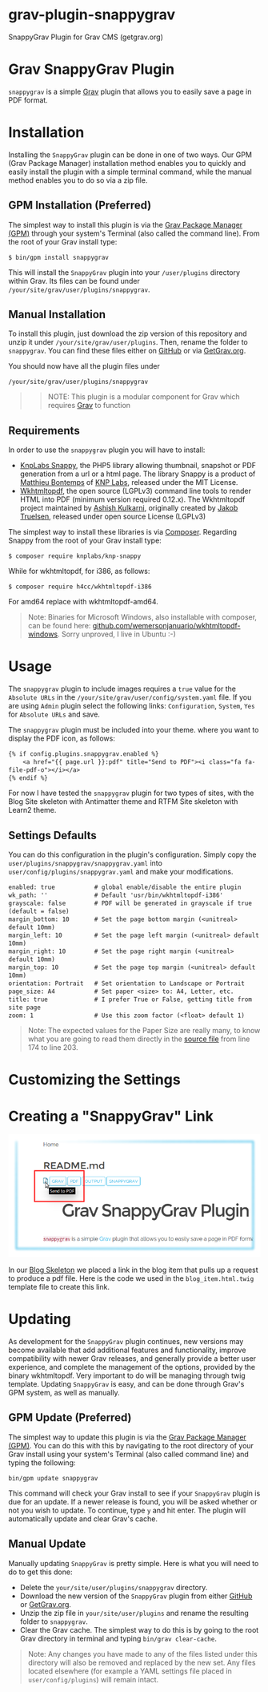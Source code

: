 # grav-plugin-snappygrav
SnappyGrav Plugin for Grav CMS (getgrav.org)
# Grav SnappyGrav Plugin

`snappygrav` is a simple [Grav](http://github.com/getgrav/grav) plugin that allows you to easily save a page in PDF format.

# Installation

Installing the `SnappyGrav` plugin can be done in one of two ways. Our GPM (Grav Package Manager) installation method enables you to quickly and easily install the plugin with a simple terminal command, while the manual method enables you to do so via a zip file.

## GPM Installation (Preferred)

The simplest way to install this plugin is via the [Grav Package Manager (GPM)](http://learn.getgrav.org/advanced/grav-gpm) through your system's Terminal (also called the command line).  From the root of your Grav install type:

    $ bin/gpm install snappygrav

This will install the `SnappyGrav` plugin into your `/user/plugins` directory within Grav. Its files can be found under `/your/site/grav/user/plugins/snappygrav`.

## Manual Installation

To install this plugin, just download the zip version of this repository and unzip it under `/your/site/grav/user/plugins`. Then, rename the folder to `snappygrav`. You can find these files either on [GitHub](https://github.com/iusvar/grav-plugin-snappygrav) or via [GetGrav.org](http://getgrav.org/downloads/plugins#extras).

You should now have all the plugin files under

    /your/site/grav/user/plugins/snappygrav

>> NOTE: This plugin is a modular component for Grav which requires [Grav](http://github.com/getgrav/grav) to function

## Requirements

In order to use the `snappygrav` plugin you will have to install:

* [KnpLabs Snappy](https://github.com/KnpLabs/snappy), the PHP5 library allowing thumbnail, snapshot or PDF generation from a url or a html page. The library Snappy is a product of [Matthieu Bontemps](https://github.com/mbontemps) of [KNP Labs](http://KNPLabs.ch), released under the MIT License.
* [Wkhtmltopdf](http://wkhtmltopdf.org/), the open source (LGPLv3) command line tools to render HTML into PDF (minimum version required 0.12.x). The Wkhtmltopdf project maintained by [Ashish Kulkarni](https://github.com/ashkulz), originally created by [Jakob Truelsen](https://github.com/antialize), released under open source License (LGPLv3)

The simplest way to install these libraries is via [Composer](http://getcomposer.org/). Regarding Snappy from the root of your Grav install type:

    $ composer require knplabs/knp-snappy

While for wkhtmltopdf, for i386, as follows:

    $ composer require h4cc/wkhtmltopdf-i386

For amd64 replace with wkhtmltopdf-amd64.

> Note: Binaries for Microsoft Windows, also installable with composer, can be found here: [github.com/wemersonjanuario/wkhtmltopdf-windows](https://github.com/wemersonjanuario/wkhtmltopdf-windows). Sorry unproved, I live in Ubuntu :-)

# Usage

The `snappygrav` plugin to include images requires a `true` value for the `Absolute URLs` in the `/your/site/grav/user/config/system.yaml` file. If you are using `Admin` plugin select the following links: `Configuration`, `System`, `Yes` for `Absolute URLs` and save.

The `snappygrav` plugin must be included into your theme. where you want to display the PDF icon, as follows:

    {% if config.plugins.snappygrav.enabled %}
        <a href="{{ page.url }}:pdf" title="Send to PDF"><i class="fa fa-file-pdf-o"></i></a>
    {% endif %}

For now I have tested the `snappygrav` plugin for two types of sites, with the Blog Site skeleton with Antimatter theme and RTFM Site skeleton with Learn2 theme.

## Settings Defaults

You can do this configuration in the plugin's configuration.  Simply copy the `user/plugins/snappygrav/snappygrav.yaml` into `user/config/plugins/snappygrav.yaml` and make your modifications.

```
enabled: true           # global enable/disable the entire plugin
wk_path: ''             # Default 'usr/bin/wkhtmltopdf-i386'
grayscale: false        # PDF will be generated in grayscale if true (default = false)
margin_bottom: 10       # Set the page bottom margin (<unitreal> default 10mm)
margin_left: 10         # Set the page left margin (<unitreal> default 10mm)
margin_right: 10        # Set the page right margin (<unitreal> default 10mm)
margin_top: 10          # Set the page top margin (<unitreal> default 10mm)
orientation: Portrait   # Set orientation to Landscape or Portrait
page_size: A4           # Set paper <size> to: A4, Letter, etc.
title: true             # I prefer True or False, getting title from site page
zoom: 1                 # Use this zoom factor (<float> default 1) 
```

> Note: The expected values for the Paper Size are really many, to know what you are going to read them directly in the [source file](https://github.com/wkhtmltopdf/wkhtmltopdf/blob/master/src/lib/pdfsettings.cc) from line 174 to line 203.

# Customizing the Settings

# Creating a "SnappyGrav" Link

![SnappyGrav](assets/readme_1.png)

In our [Blog Skeleton](http://demo.getgrav.org/blog-skeleton/) we placed a link in the blog item that pulls up a request to produce a pdf file. Here is the code we used in the `blog_item.html.twig` template file to create this link.

# Updating

As development for the `SnappyGrav` plugin continues, new versions may become available that add additional features and functionality, improve compatibility with newer Grav releases, and generally provide a better user experience, and complete the management of the options, provided by the binary wkhtmltopdf. Very important to do will be managing through twig template. Updating `SnappyGrav` is easy, and can be done through Grav's GPM system, as well as manually.

## GPM Update (Preferred)

The simplest way to update this plugin is via the [Grav Package Manager (GPM)](http://learn.getgrav.org/advanced/grav-gpm). You can do this with this by navigating to the root directory of your Grav install using your system's Terminal (also called command line) and typing the following:

    bin/gpm update snappygrav

This command will check your Grav install to see if your `SnappyGrav` plugin is due for an update. If a newer release is found, you will be asked whether or not you wish to update. To continue, type `y` and hit enter. The plugin will automatically update and clear Grav's cache.

## Manual Update

Manually updating `SnappyGrav` is pretty simple. Here is what you will need to do to get this done:

* Delete the `your/site/user/plugins/snappygrav` directory.
* Download the new version of the `SnappyGrav` plugin from either [GitHub](https://github.com/iusvar/grav-plugin-snappygrav) or [GetGrav.org](http://getgrav.org/downloads/plugins#extras).
* Unzip the zip file in `your/site/user/plugins` and rename the resulting folder to `snappygrav`.
* Clear the Grav cache. The simplest way to do this is by going to the root Grav directory in terminal and typing `bin/grav clear-cache`.

> Note: Any changes you have made to any of the files listed under this directory will also be removed and replaced by the new set. Any files located elsewhere (for example a YAML settings file placed in `user/config/plugins`) will remain intact.
